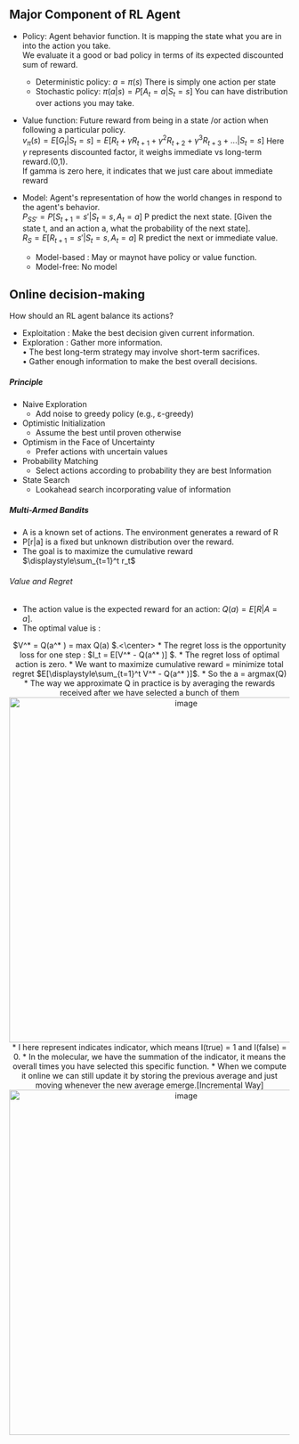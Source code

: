 ## Major Component of RL Agent
  * Policy: Agent behavior function. It is mapping the state what you are in into the action you take.  
            We evaluate it a good or bad policy in terms of its expected discounted sum of reward.
    * Deterministic policy: $a = \pi(s)$
      There is simply one action per state
    * Stochastic policy: $\pi(a|s) = P[A_t = a | S_t =s]$
      You can have distribution over actions you may take.  
      
  * Value function: Future reward from being in a state /or action when following a particular policy.  
    $v_\pi (s) = E[G_t | S_t = s] = E[R_t + \gamma R_{t+1} + \gamma^2 R_{t+2} + \gamma^3 R_{t+3} + ...| S_t = s]$ 
    Here $\gamma$ represents discounted factor, it weighs immediate vs long-term reward.(0,1).  
    If gamma is zero here, it indicates that we just care about immediate reward
    
  * Model: Agent's representation of how the world changes in respond to the agent's behavior.  
    $P_{SS'} = P[S_{t+1} = s' | S_t = s, A_t = a]$ P predict the next state.  [Given the state t, and an action a, what the probability of the next state].  
    $R_{S} = E[R_{t+1} = s' | S_t = s, A_t = a]$ R predict the next or immediate value.
    * Model-based : May or maynot have policy or value function. 
    * Model-free: No model  

## Online decision-making
How should an RL agent balance its actions?  
 * Exploitation : Make the best decision given current information.  
 * Exploration : Gather more information.  
   • The best long-term strategy may involve short-term sacrifices.  
   • Gather enough information to make the best overall decisions.  
 
 ##### Principle
 * Naive Exploration 
   * Add noise to greedy policy (e.g., ε-greedy) 
 * Optimistic Initialization 
   * Assume the best until proven otherwise 
 * Optimism in the Face of Uncertainty 
   * Prefer actions with uncertain values 
 * Probability Matching 
   * Select actions according to probability they are best Information 
 * State Search 
   * Lookahead search incorporating value of information

##### Multi-Armed Bandits
* A is a known set of actions. The environment generates a reward of R
* P[r|a] is a fixed but unknown distribution over the reward.
* The goal is to maximize the cumulative reward $\displaystyle\sum_{t=1}^t r_t$

###### Value and Regret
* The action value is the expected reward for an action: $Q(a) = E[R| A = a ]$.  
* The optimal value is :  
<center>$V^* = Q(a^* ) = max Q(a) $.<\center>
* The regret loss is the opportunity loss for one step : $I_t = E[V^* - Q(a^* )] $.  
* The regret loss of optimal action is zero.
* We want to maximize cumulative reward = minimize total regret $E[\displaystyle\sum_{t=1}^t V^* - Q(a^* )]$. 
* So the a = argmax(Q)
* The way we approximate Q in practice is by averaging the rewards received after we have selected a bunch of them
 <img width="620" alt="image" src="https://user-images.githubusercontent.com/29950267/215324408-0c2914dc-77a8-492b-a432-d436371dcef2.png">
  * I here represent indicates indicator, which means I(true) = 1 and I(false) = 0.
  * In the molecular, we have the summation of the indicator, it means the overall times you have selected this specific function.
  * When we compute it online we can still update it by storing the previous average and just moving whenever the new average emerge.[Incremental Way]
<img width="620" alt="image" src="https://user-images.githubusercontent.com/29950267/215325093-e96fa232-5f9f-4f79-8820-2da1d0b6349e.png">




